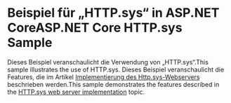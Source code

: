 # <a name="aspnet-core-httpsys-sample"></a><span data-ttu-id="80c6c-101">Beispiel für „HTTP.sys“ in ASP.NET Core</span><span class="sxs-lookup"><span data-stu-id="80c6c-101">ASP.NET Core HTTP.sys Sample</span></span>

<span data-ttu-id="80c6c-102">Dieses Beispiel veranschaulicht die Verwendung von „HTTP.sys“.</span><span class="sxs-lookup"><span data-stu-id="80c6c-102">This sample illustrates the use of HTTP.sys.</span></span> <span data-ttu-id="80c6c-103">Dieses Beispiel veranschaulicht die Features, die im Artikel [Implementierung des Http.sys-Webservers](https://docs.microsoft.com/aspnet/core/fundamentals/servers/httpsys) beschrieben werden.</span><span class="sxs-lookup"><span data-stu-id="80c6c-103">This sample demonstrates the features described in the [HTTP.sys web server implementation](https://docs.microsoft.com/aspnet/core/fundamentals/servers/httpsys) topic.</span></span>
